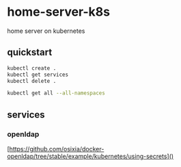 # home-server-k8s
home server on kubernetes

## quickstart

```bash
kubectl create .
kubectl get services
kubectl delete .
```

```bash
kubectl get all --all-namespaces
```

## services

### openldap

[https://github.com/osixia/docker-openldap/tree/stable/example/kubernetes/using-secrets]()